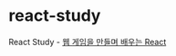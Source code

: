 # react-study
React Study - [웹 게임을 만들며 배우는 React](https://www.inflearn.com/course/web-game-React/dashboard)
